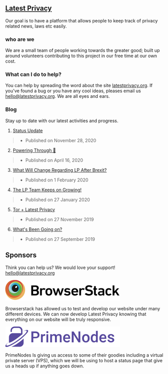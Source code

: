 ## [Latest Privacy](https://latestprivacy.com/)
Our goal is to have a platform that allows people to keep track of privacy related news, laws etc easily.

### who are we
We are a small team of people working towards the greater good; built up around volunteers contributing to this project in our free time at our own cost.

### What can I do to help?
You can help by spreading the word about the site [latestprivacy.org](https://latestprivacy.org). If you've found a bug or you have any cool ideas, pleases email us [hello@latestprivacy.org](mailto:hello@latestprivacy.org). We are all eyes and ears. 

### Blog
Stay up to date with our latest activities and progress.

1. [Status Update](https://opencollective.com/latestprivacy/updates/status-update) 
> - Published on November 28, 2020
2. [Powering Through 💪](https://opencollective.com/latestprivacy/updates/powering-through) 
> - Published on April 16, 2020
3. [What Will Change Regarding LP After Brexit?](https://opencollective.com/latestprivacy/updates/what-is-going-to-change-after-brexit) 
> - Published on 1 February 2020
4. [The LP Team Keeps on Growing!](https://opencollective.com/latestprivacy/updates/the-latest-privacy-team-keeps-on-growing) 
> - Published on 27 January  2020
5. [Tor + Latest Privacy](https://opencollective.com/latestprivacy/updates/next-level-privacy-with-tor) 
> - Published on 27 November 2019
6. [What's Been Going on?](https://opencollective.com/latestprivacy/updates/whats-been-going-on) 
> - Published on 27 September 2019

## Sponsors
Think you can help us? We would love your support! [hello@latestprivacy.org](mailto:hello@latestprivacy.org)

[![Browserstack](https://raw.githubusercontent.com/LatestPrivacy/website/b78a61267bd34c383ecd779ed94b43952ece66ca/src/assets/sponsors/browerstack.svg)](http://www.browserstack.com/)

Browserstack has allowed us to test and develop our website under many different devices. We can now develop Latest Privacy knowing that everything on our website will be truly responsive.

[![PrimeNodes](https://raw.githubusercontent.com/LatestPrivacy/website/b78a61267bd34c383ecd779ed94b43952ece66ca/src/assets/sponsors/primenodes.svg)](https://primenodes.com)

PrimeNodes Is giving us access to some of their goodies including a virtual private server (VPS), which we will be using to host a status page that give us a heads up if anything goes down.
